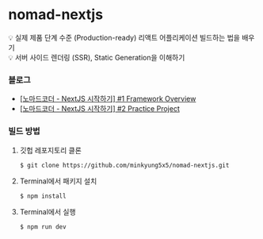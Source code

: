 # nomad-nextjs

💡 실제 제품 단계 수준 (Production-ready) 리액트 어플리케이션 빌드하는 법을 배우기
</br>
💡 서버 사이드 렌더링 (SSR), Static Generation을 이해하기

### 블로그
- <a href="https://velog.io/@min5x5/%EB%85%B8%EB%A7%88%EB%93%9C%EC%BD%94%EB%8D%94-NextJS-%EC%8B%9C%EC%9E%91%ED%95%98%EA%B8%B0">[노마드코더 - NextJS 시작하기] #1 Framework Overview</a>
- <a href="https://velog.io/@min5x5/%EB%85%B8%EB%A7%88%EB%93%9C%EC%BD%94%EB%8D%94-NextJS-%EC%8B%9C%EC%9E%91%ED%95%98%EA%B8%B0-2-Practice-Project">[노마드코더 - NextJS 시작하기] #2 Practice Project</a>


### 빌드 방법

1. 깃헙 레포지토리 클론

   ```$ git clone https://github.com/minkyung5x5/nomad-nextjs.git```
2. Terminal에서 패키지 설치
   
   ```$ npm install```
   
3. Terminal에서 실행
   
   ```$ npm run dev```

